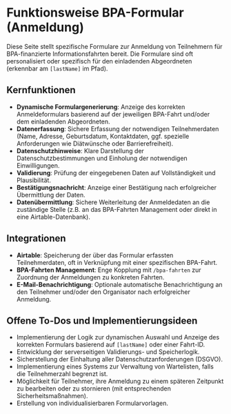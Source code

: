 # Funktionsweise BPA-Formular (Anmeldung)

Diese Seite stellt spezifische Formulare zur Anmeldung von Teilnehmern für BPA-finanzierte Informationsfahrten bereit. Die Formulare sind oft personalisiert oder spezifisch für den einladenden Abgeordneten (erkennbar am `[lastName]` im Pfad).

## Kernfunktionen

- **Dynamische Formulargenerierung**: Anzeige des korrekten Anmeldeformulars basierend auf der jeweiligen BPA-Fahrt und/oder dem einladenden Abgeordneten.
- **Datenerfassung**: Sichere Erfassung der notwendigen Teilnehmerdaten (Name, Adresse, Geburtsdatum, Kontaktdaten, ggf. spezielle Anforderungen wie Diätwünsche oder Barrierefreiheit).
- **Datenschutzhinweise**: Klare Darstellung der Datenschutzbestimmungen und Einholung der notwendigen Einwilligungen.
- **Validierung**: Prüfung der eingegebenen Daten auf Vollständigkeit und Plausibilität.
- **Bestätigungsnachricht**: Anzeige einer Bestätigung nach erfolgreicher Übermittlung der Daten.
- **Datenübermittlung**: Sichere Weiterleitung der Anmeldedaten an die zuständige Stelle (z.B. an das BPA-Fahrten Management oder direkt in eine Airtable-Datenbank).

## Integrationen

- **Airtable**: Speicherung der über das Formular erfassten Teilnehmerdaten, oft in Verknüpfung mit einer spezifischen BPA-Fahrt.
- **BPA-Fahrten Management**: Enge Kopplung mit `/bpa-fahrten` zur Zuordnung der Anmeldungen zu konkreten Fahrten.
- **E-Mail-Benachrichtigung**: Optionale automatische Benachrichtigung an den Teilnehmer und/oder den Organisator nach erfolgreicher Anmeldung.

## Offene To-Dos und Implementierungsideen

- Implementierung der Logik zur dynamischen Auswahl und Anzeige des korrekten Formulars basierend auf `[lastName]` oder einer Fahrt-ID.
- Entwicklung der serverseitigen Validierungs- und Speicherlogik.
- Sicherstellung der Einhaltung aller Datenschutzanforderungen (DSGVO).
- Implementierung eines Systems zur Verwaltung von Wartelisten, falls die Teilnehmerzahl begrenzt ist.
- Möglichkeit für Teilnehmer, ihre Anmeldung zu einem späteren Zeitpunkt zu bearbeiten oder zu stornieren (mit entsprechenden Sicherheitsmaßnahmen).
- Erstellung von individualisierbaren Formularvorlagen. 